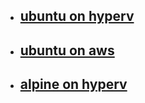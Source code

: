 - ## [ubuntu on hyperv](hypervUbuntuREADME.md)
- ## [ubuntu on aws](linux/awsUbuntuREADME.md)
- ## [alpine on hyperv](linux/hypervAlpineREADME.md)
